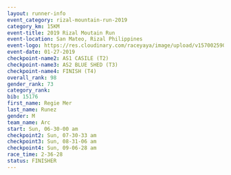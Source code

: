 ```yaml
---
layout: runner-info 
event_category: rizal-mountain-run-2019 
category_km: 15KM 
event-title: 2019 Rizal Moutain Run 
event-location: San Mateo, Rizal Philippines 
event-logo: https://res.cloudinary.com/raceyaya/image/upload/v1570025909/logo/rizal-mountain_gkfete.jpg 
event-date: 01-27-2019 
checkpoint-name2: AS1 CASILE (T2) 
checkpoint-name3: AS2 BLUE SHED (T3) 
checkpoint-name4: FINISH (T4) 
overall_rank: 98
gender_rank: 73
category_rank: 
bib: 15176
first_name: Regie Mer
last_name: Runez
gender: M
team_name: Arc
start: Sun, 06-30-00 am
checkpoint2: Sun, 07-30-33 am
checkpoint3: Sun, 08-31-06 am
checkpoint4: Sun, 09-06-28 am
race_time: 2-36-28
status: FINISHER
---
```


